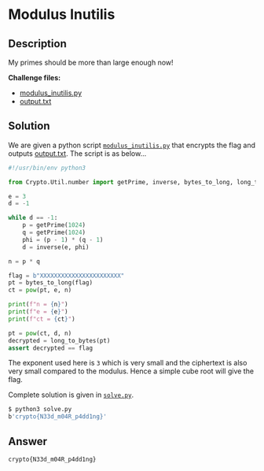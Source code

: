 # Modulus Inutilis

## Description

My primes should be more than large enough now!  

**Challenge files:**

- [modulus_inutilis.py](modulus_inutilis.py)  
- [output.txt](output.txt)

## Solution

We are given a python script [`modulus_inutilis.py`](modulus_inutilis.py) that encrypts the flag and outputs [output.txt](output.txt). The script is as below...

```python
#!/usr/bin/env python3

from Crypto.Util.number import getPrime, inverse, bytes_to_long, long_to_bytes

e = 3
d = -1

while d == -1:
    p = getPrime(1024)
    q = getPrime(1024)
    phi = (p - 1) * (q - 1)
    d = inverse(e, phi)

n = p * q

flag = b"XXXXXXXXXXXXXXXXXXXXXXX"
pt = bytes_to_long(flag)
ct = pow(pt, e, n)

print(f"n = {n}")
print(f"e = {e}")
print(f"ct = {ct}")

pt = pow(ct, d, n)
decrypted = long_to_bytes(pt)
assert decrypted == flag
```

The exponent used here is `3` which is very small and the ciphertext is also very small compared to the modulus. Hence a simple cube root will give the flag.

Complete solution is given in [`solve.py`](./solve.py).

```bash
$ python3 solve.py 
b'crypto{N33d_m04R_p4dd1ng}'
```

## Answer

`crypto{N33d_m04R_p4dd1ng}`
